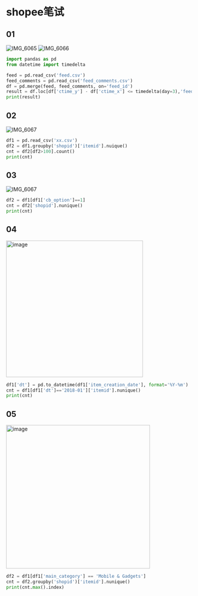 # shopee笔试
## 01
![IMG_6065](https://user-images.githubusercontent.com/105503216/184270338-cc5ba0f1-9c30-4b45-87da-2c65b838f6a2.JPG)
![IMG_6066](https://user-images.githubusercontent.com/105503216/184270345-2c44378e-e803-4084-a6c0-da6c5dce4c24.JPG)

``` python
import pandas as pd
from datetime import timedelta

feed = pd.read_csv('feed.csv')
feed_comments = pd.read_csv('feed_comments.csv')
df = pd.merge(feed, feed_comments, on='feed_id')
result = df.loc[df['ctime_y'] - df['ctime_x'] <= timedelta(day=3),'feed_id_x'].nunique()
print(result)
```

## 02
![IMG_6067](https://user-images.githubusercontent.com/105503216/184271136-de9bcbef-a508-4e6a-9d7a-64d5cf4842ec.JPG)

``` python
df1 = pd.read_csv('xx.csv')
df2 = df1.groupby('shopid')['itemid'].nuique()
cnt = df2[df2>100].count()
print(cnt)
```

## 03
![IMG_6067](https://user-images.githubusercontent.com/105503216/184271574-67d1d153-7271-49c1-b8aa-14503ac935e3.JPG)

``` python
df2 = df1[df1['cb_option']==1]
cnt = df2['shopid'].nunique()
print(cnt)
```

## 04
<img width="371" alt="image" src="https://user-images.githubusercontent.com/105503216/184272210-8d55db51-8a29-4b2a-8170-99d6e0bff149.png">

``` python
df1['dt'] = pd.to_datetime(df1['item_creation_date'], format='%Y-%m')
cnt = df1[df1['dt']=='2018-01']['itemid'].nunique()
print(cnt)
```

## 05
<img width="390" alt="image" src="https://user-images.githubusercontent.com/105503216/184272277-ea8e731e-9f41-41bc-9dd3-72d0eb3fe710.png">

``` python
df2 = df1[df1['main_category'] == 'Mobile & Gadgets']
cnt = df2.groupby('shopid')['itemid'].nunique()
print(cnt.max().index)
```
